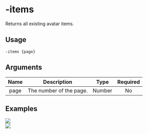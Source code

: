 # -items

Returns all existing avatar items.

## Usage

```
-items {page}
```

## Arguments

| Name | Description             | Type   | Required |
| :--: | :---------------------: | :----: | :------: |
| page | The number of the page. | Number | No       |

## Examples

<img src="https://user-images.githubusercontent.com/111157596/234332919-ece92771-a549-4858-91e1-ee4b74ab11e0.png" class="rounded-corners">\
<img src="https://user-images.githubusercontent.com/111157596/234332965-fde06563-26c1-4e0e-bc6e-91509753a4b5.png" class="rounded-corners">